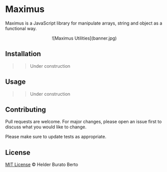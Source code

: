 # Maximus

Maximus is a JavaScript library for manipulate arrays, string and object as a functional way.

<center>
    ![Maximus Utilities](banner.jpg)
</center>

## Installation

>> Under construction

## Usage

>> Under construction

## Contributing

Pull requests are welcome. For major changes, please open an issue first to discuss what you would like to change.

Please make sure to update tests as appropriate.

## License

[MIT License](LICENSE) © Helder Burato Berto

